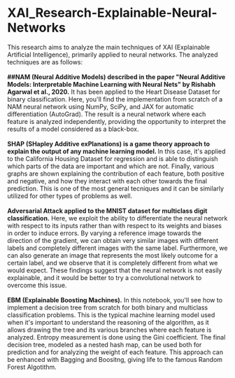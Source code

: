 # XAI_Research-Explainable-Neural-Networks
This research aims to analyze the main techniques of XAI (Explainable Artificial Intelligence), primarily applied to neural networks. The analyzed techniques are as follows:<br><br>
**##NAM (Neural Additive Models) described in the paper "Neural Additive Models: Interpretable Machine Learning with Neural Nets" by Rishabh Agarwal et al., 2020.** It has been applied to the Heart Disease Dataset for binary classification. Here, you'll find the implementation from scratch of a NAM neural network using NumPy, SciPy, and JAX for automatic differentiation (AutoGrad). The result is a neural network where each feature is analyzed independently, providing the opportunity to interpret the results of a model considered as a black-box.
<br><br>
<strong>SHAP (SHapley Additive exPlanations) is a game theory approach to explain the output of any machine learning model. </strong> In this case, it's applied to the California Housing Dataset for regression and is able to distinguish which parts of the data are important and which are not. Finally, various graphs are shown explaining the contribution of each feature, both positive and negative, and how they interact with each other towards the final prediction. This is one of the most general tecniques and it can be similarly utilized for other types of problems as well.
<br><br>
**Adversarial Attack applied to the MNIST dataset for multiclass digit classification.** Here, we exploit the ability to differentiate the neural network with respect to its inputs rather than with respect to its weights and biases in order to induce errors. By varying a reference image towards the direction of the gradient, we can obtain very similar images with different labels and completely different images with the same label. Furthermore, we can also generate an image that represents the most likely outcome for a certain label, and we observe that it is completely different from what we would expect. These findings suggest that the neural network is not easily explainable, and it would be better to try a convolutional network to overcome this issue.
<br><br>
**EBM (Explainable Boosting Machines).** In this notebook, you'll see how to implement a decision tree from scratch for both binary and multiclass classification problems. This is the typical machine learning model used when it's important to understand the reasoning of the algorithm, as it allows drawing the tree and its various branches where each feature is analyzed. Entropy measurement is done using the Gini coefficient. The final decision tree, modeled as a nested hash map, can be used both for prediction and for analyzing the weight of each feature. This approach can be enhanced with Bagging and Boositng, giving life to the famous Random Forest Algotithm.
